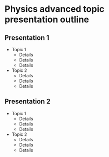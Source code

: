 # Physics advanced topic presentation outline

## Presentation 1

* Topic 1
	* Details
	* Details
	* Details
* Topic 2
	* Details
	* Details
	* Details

## Presentation 2

* Topic 1
	* Details
	* Details
	* Details
* Topic 2
	* Details
	* Details
	* Details
